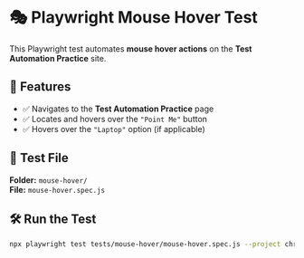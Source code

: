 # 🎭 Playwright Mouse Hover Test  

This Playwright test automates **mouse hover actions** on the **Test Automation Practice** site.

## 📌 Features  
- ✅ Navigates to the **Test Automation Practice** page  
- ✅ Locates and hovers over the `"Point Me"` button  
- ✅ Hovers over the `"Laptop"` option (if applicable)  

## 📂 Test File  
**Folder:** `mouse-hover/`  
**File:** `mouse-hover.spec.js`  

## 🛠 Run the Test  
```sh
npx playwright test tests/mouse-hover/mouse-hover.spec.js --project chromium --headed
